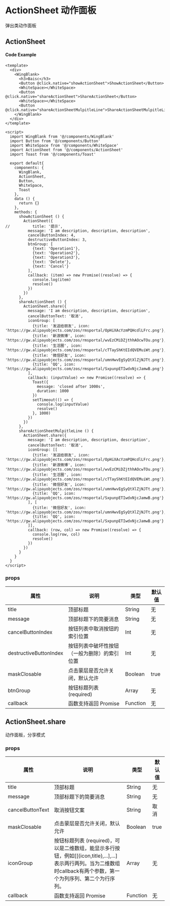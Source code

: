 
# ActionSheet 动作面板
 弹出类动作面板

## ActionSheet

 
#### Code Example
```vue
<template>
  <div>
    <WingBlank>
      <h3>Baisc</h3>
      <Button @click.native="showActionSheet">ShowActionSheet</Button>
      <WhiteSpace></WhiteSpace>
      <Button @click.native="shareActionSheet">ShareActionSheet</Button>
      <WhiteSpace></WhiteSpace>
      <Button @click.native="shareActionSheetMulpitleLine">ShareActionSheetMulpitleLine</Button>
    </WingBlank>
  </div>
</template>

<script>
  import WingBlank from '@/components/WingBlank'
  import Button from '@/components/Button'
  import WhiteSpace from '@/components/WhiteSpace'
  import ActionSheet from '@/components/ActionSheet'
  import Toast from '@/components/Toast'

  export default{
    components: {
      WingBlank,
      ActionSheet,
      Button,
      WhiteSpace,
      Toast
    },
    data () {
      return {}
    },
    methods: {
      showActionSheet () {
        ActionSheet({
//          title: '提示',
          message: 'I am description, description, description',
          cancelButtonIndex: 4,
          destructiveButtonIndex: 3,
          btnGroup: [
            {text: 'Operation1'},
            {text: 'Operation2'},
            {text: 'Operation3'},
            {text: 'Delete'},
            {text: 'Cancel'}
          ],
          callback: (item) => new Promise((resolve) => {
            console.log(item)
            resolve()
          })
        })
      },
      shareActionSheet () {
        ActionSheet.share({
          message: 'I am description, description, description',
          cancelButtonText: '取消',
          iconGroup: [
            {title: '发送给朋友', icon: 'https://gw.alipayobjects.com/zos/rmsportal/OpHiXAcYzmPQHcdlLFrc.png'},
            {title: '新浪微博', icon: 'https://gw.alipayobjects.com/zos/rmsportal/wvEzCMiDZjthhAOcwTOu.png'},
            {title: '生活圈', icon: 'https://gw.alipayobjects.com/zos/rmsportal/cTTayShKtEIdQVEMuiWt.png'},
            {title: '微信好友', icon: 'https://gw.alipayobjects.com/zos/rmsportal/umnHwvEgSyQtXlZjNJTt.png'},
            {title: 'QQ', icon: 'https://gw.alipayobjects.com/zos/rmsportal/SxpunpETIwdxNjcJamwB.png'}
          ],
          callback: (inputValue) => new Promise((resolve) => {
            Toast({
              message: 'closed after 1000s',
              duration: 1000
            })
            setTimeout(() => {
              console.log(inputValue)
              resolve()
            }, 1000)
          })
        })
      },
      shareActionSheetMulpitleLine () {
        ActionSheet.share({
          message: 'I am description, description, description',
          cancelButtonText: '取消',
          iconGroup: [[
            {title: '发送给朋友', icon: 'https://gw.alipayobjects.com/zos/rmsportal/OpHiXAcYzmPQHcdlLFrc.png'},
            {title: '新浪微博', icon: 'https://gw.alipayobjects.com/zos/rmsportal/wvEzCMiDZjthhAOcwTOu.png'},
            {title: '生活圈', icon: 'https://gw.alipayobjects.com/zos/rmsportal/cTTayShKtEIdQVEMuiWt.png'},
            {title: '微信好友', icon: 'https://gw.alipayobjects.com/zos/rmsportal/umnHwvEgSyQtXlZjNJTt.png'},
            {title: 'QQ', icon: 'https://gw.alipayobjects.com/zos/rmsportal/SxpunpETIwdxNjcJamwB.png'}
          ], [
            {title: '微信好友', icon: 'https://gw.alipayobjects.com/zos/rmsportal/umnHwvEgSyQtXlZjNJTt.png'},
            {title: 'QQ', icon: 'https://gw.alipayobjects.com/zos/rmsportal/SxpunpETIwdxNjcJamwB.png'}
          ]],
          callback: (row, col) => new Promise((resolve) => {
            console.log(row, col)
            resolve()
          })
        })
      }
    }
  }
</script>

```
### props

| 属性 | 说明 | 类型 | 默认值 |
| --- | --- | --- | --- |
|  title  | 顶部标题 | String | 无 |
|  message  | 顶部标题下的简要消息 | String | 无 |
|  cancelButtonIndex  | 按钮列表中取消按钮的索引位置 | Int | 无 |
|  destructiveButtonIndex  | 按钮列表中破坏性按钮（一般为删除）的索引位置 | Int | 无 |
|  maskClosable  | 点击蒙层是否允许关闭，默认允许 | Boolean | true |
|  btnGroup  | 按钮标题列表 (required) | Array | 无 |
|  callback  | 函数支持返回 Promise | Function | 无 |

## ActionSheet.share
动作面板，分享模式

### props

| 属性 | 说明 | 类型 | 默认值 |
| --- | --- | --- | --- |
|  title  | 顶部标题 | String | 无 |
|  message  | 顶部标题下的简要消息 | String | 无 |
|  cancelButtonText  | 取消按钮文案 | String | 取消 |
|  maskClosable  | 点击蒙层是否允许关闭，默认允许 | Boolean | true |
|  iconGroup  | 按钮标题列表 (required)，可以是二维数组，能显示多行按钮，例如[[{icon,title},...],...]表示两行两列。当为二维数组时callback有两个参数，第一个为列序列、第二个为行序列。 | Array | 无 |
|  callback  | 函数支持返回 Promise | Function | 无 |


<Demo url="https://ladybirddev.github.io/ui-nuclear-mobile-demo/#/action-sheet" />